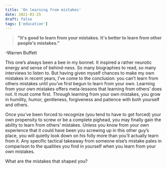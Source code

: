 ```yaml
---
title: 'On learning from mistakes'
date: 2021-01-25
draft: false
tags: ['education']
---
```


> **"It's good to learn from your mistakes. It's better to learn from other people's mistakes."**

-Warren Buffett


This one’s always been a bee in my bonnet. It inspired a rather neurotic energy and sense of behind-ness. So many biographies to read, so many interviews to listen to. But having given myself chances to make my own mistakes in recent years, I’ve come to the conclusion: you can’t learn from others mistakes until you’ve first begun to learn from your own. Learning from your own mistakes offers meta-lessons that learning from others’ does not. It must come first. Through learning from your own mistakes, you grow in humility, humor, gentleness, forgiveness and patience with both yourself and others.

Once you’ve been forced to recognize (you tend to have to get forced) your own propensity to screw or be a complete pighead, you may finally gain the ability to learn from others’ mistakes. Unless you know from your own experience that it could have been you screwing up in this other guy’s place, you will quietly look down on his folly more than you’ll actually learn from it. Any specific tactical takeaway from someone else’s mistake pales in comparison to the qualities you find in yourself when you learn from your own mistakes.

What are the mistakes that shaped you?
